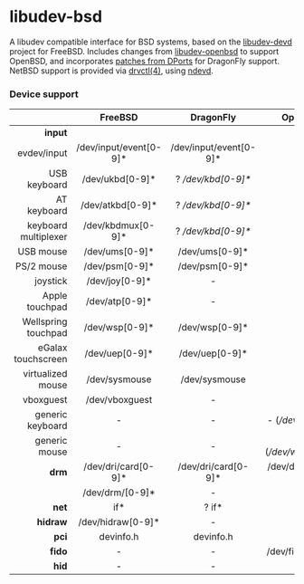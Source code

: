 # libudev-bsd
A libudev compatible interface for BSD systems, based on the [libudev-devd](https://github.com/wulf7/libudev-devd) project for FreeBSD.
Includes changes from [libudev-openbsd](https://github.com/rnagy/libudev-openbsd/tree/dev) to support OpenBSD, and incorporates [patches from DPorts](https://github.com/DragonFlyBSD/DPorts/tree/master/devel/libudev-devd) for DragonFly support.
NetBSD support is provided via [drvctl(4)](https://man.netbsd.org/drvctl.4), using [ndevd](https://github.com/kikadf/ndevd).

### Device support
| | FreeBSD | DragonFly | OpenBSD | NetBSD |
| ---: | :---: | :---: | :---: | :---: |
| **input** | 
| evdev/input | /dev/input/event[0-9]* | /dev/input/event[0-9]* | - | - |
| USB keyboard | /dev/ukbd[0-9]* | ? */dev/kbd[0-9]\** | - | - |
| AT keyboard | /dev/atkbd[0-9]* | ? */dev/kbd[0-9]\** | - | - |
| keyboard multiplexer | /dev/kbdmux[0-9]* | ? */dev/kbd[0-9]\** | - | - |
| USB mouse | /dev/ums[0-9]* | /dev/ums[0-9]* | - | - |
| PS/2 mouse | /dev/psm[0-9]* | /dev/psm[0-9]* | - | /dev/psm[0-9]* |
| joystick | /dev/joy[0-9]* | - | - | /dev/joy[0-9]* |
| Apple touchpad | /dev/atp[0-9]* | - | - | - |
| Wellspring touchpad | /dev/wsp[0-9]* | /dev/wsp[0-9]* | - | - |
| eGalax touchscreen | /dev/uep[0-9]* | /dev/uep[0-9]* | - | - |
| virtualized mouse | /dev/sysmouse | /dev/sysmouse | - | - |
| vboxguest | /dev/vboxguest | - | - | - |
| generic keyboard | - | - | - (*/dev/wskbd\**) | /dev/wskbd[0-9]* |
| generic mouse | - | - | - (*/dev/wsmouse\**) | /dev/wsmouse[0-9]* |
| **drm** | /dev/dri/card[0-9]* | /dev/dri/card[0-9]* | /dev/dri/card[0-9]* | /dev/dri/card[0-9]* |
| | /dev/drm/[0-9]* | - | - | - |
| **net** | if* | ? if* | ? | if* |
| **hidraw** | /dev/hidraw[0-9]* | - | - | - |
| **pci** | devinfo.h | devinfo.h | - | - |
| **fido** | - | - | /dev/fido/[0-9]* | ? |
| **hid** | - | - | - | /dev/uhid[0-9]* |
